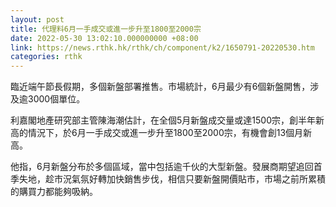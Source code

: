 ```yaml
---
layout: post
title: 代理料6月一手成交或進一步升至1800至2000宗
date: 2022-05-30 13:02:10.000000000 +08:00
link: https://news.rthk.hk/rthk/ch/component/k2/1650791-20220530.htm
categories: rthk
---
```


臨近端午節長假期，多個新盤部署推售。市場統計，6月最少有6個新盤開售，涉及逾3000個單位。

利嘉閣地產研究部主管陳海潮估計，在全個5月新盤成交量或達1500宗，創半年新高的情況下，於6月一手成交或進一步升至1800至2000宗，有機會創13個月新高。

他指，6月新盤分布於多個區域，當中包括逾千伙的大型新盤。發展商期望追回首季失地，趁市況氣氛好轉加快銷售步伐，相信只要新盤開價貼市，市場之前所累積的購買力都能夠吸納。
